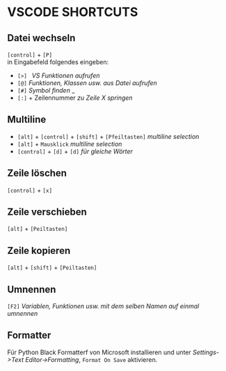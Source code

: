 # VSCODE SHORTCUTS

## Datei wechseln

`[control]` + `[P]` <br />
    in Eingabefeld folgendes eingeben:

- `[>] `       *VS Funktionen aufrufen* 
- `[@]`        *Funktionen, Klassen usw. aus Datei aufrufen* 
- `[#]`        *Symbol finden* _
- `[:]` + Zeilennummer    *zu Zeile X springen* 

## Multiline

- `[alt]` + `[control]` + `[shift]` + `[Pfeiltasten]` *multiline selection* 
- `[alt]` + `Mausklick`         *multiline selection*  
- `[control]` + `[d]` + `[d]` *für gleiche Wörter* 

## Zeile löschen

`[control]` + `[x]`

## Zeile verschieben

`[alt]` + `[Peiltasten]`

## Zeile kopieren

`[alt]` + `[shift]` + `[Peiltasten]`

## Umnennen

`[F2]` *Variablen, Funktionen usw. mit dem selben Namen auf einmal umnennen*

## Formatter

Für Python Black Formatterf von Microsoft installieren und unter *Settings->Text Editor->Formatting*, `Format On Save` aktivieren.
